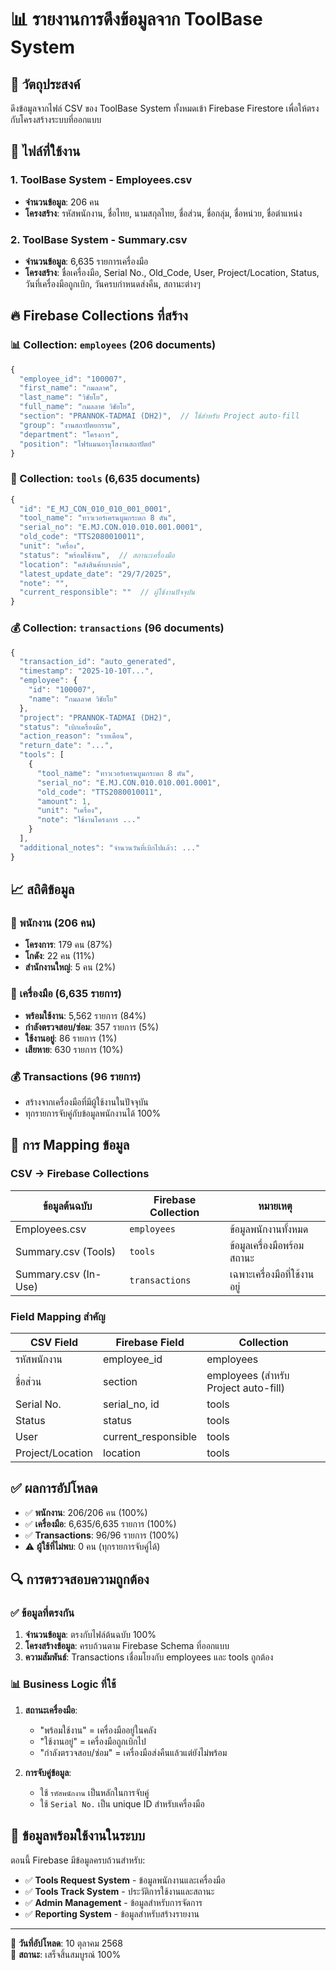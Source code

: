 # 📊 รายงานการดึงข้อมูลจาก ToolBase System

## 🎯 วัตถุประสงค์
ดึงข้อมูลจากไฟล์ CSV ของ ToolBase System ทั้งหมดเข้า Firebase Firestore เพื่อให้ตรงกับโครงสร้างระบบที่ออกแบบ

## 📁 ไฟล์ที่ใช้งาน

### 1. **ToolBase System - Employees.csv**
- **จำนวนข้อมูล**: 206 คน
- **โครงสร้าง**: รหัสพนักงาน, ชื่อไทย, นามสกุลไทย, ชื่อส่วน, ชื่อกลุ่ม, ชื่อหน่วย, ชื่อตำแหน่ง

### 2. **ToolBase System - Summary.csv** 
- **จำนวนข้อมูล**: 6,635 รายการเครื่องมือ
- **โครงสร้าง**: ชื่อเครื่องมือ, Serial No., Old_Code, User, Project/Location, Status, วันที่เครื่องมือถูกเบิก, วันครบกำหนดส่งคืน, สถานะต่างๆ

## 🔥 Firebase Collections ที่สร้าง

### 📊 Collection: `employees` (206 documents)
```javascript
{
  "employee_id": "100007",
  "first_name": "กมลลาศ",
  "last_name": "วิชัยโย", 
  "full_name": "กมลลาศ วิชัยโย",
  "section": "PRANNOK-TADMAI (DH2)",  // ใช้สำหรับ Project auto-fill
  "group": "งานสถาปัตยกรรม",
  "department": "โครงการ",
  "position": "โฟร์แมนอาวุโสงานสถาปัตย์"
}
```

### 🔧 Collection: `tools` (6,635 documents)
```javascript
{
  "id": "E_MJ_CON_010_010_001_0001",
  "tool_name": "ทาวเวอร์เครนบูมกระดก 8 ตัน",
  "serial_no": "E.MJ.CON.010.010.001.0001",
  "old_code": "TTS2080010011",
  "unit": "เครื่อง",
  "status": "พร้อมใช้งาน",  // สถานะเครื่องมือ
  "location": "คลังสินค้าบางบ่อ",
  "latest_update_date": "29/7/2025",
  "note": "",
  "current_responsible": ""  // ผู้ใช้งานปัจจุบัน
}
```

### 💰 Collection: `transactions` (96 documents)
```javascript
{
  "transaction_id": "auto_generated",
  "timestamp": "2025-10-10T...",
  "employee": {
    "id": "100007",
    "name": "กมลลาศ วิชัยโย"
  },
  "project": "PRANNOK-TADMAI (DH2)",
  "status": "เบิกเครื่องมือ",
  "action_reason": "รายเดือน", 
  "return_date": "...",
  "tools": [
    {
      "tool_name": "ทาวเวอร์เครนบูมกระดก 8 ตัน",
      "serial_no": "E.MJ.CON.010.010.001.0001",
      "old_code": "TTS2080010011",
      "amount": 1,
      "unit": "เครื่อง",
      "note": "ใช้งานโครงการ ..."
    }
  ],
  "additional_notes": "จำนวนวันที่เบิกไปแล้ว: ..."
}
```

## 📈 สถิติข้อมูล

### 👥 พนักงาน (206 คน)
- **โครงการ**: 179 คน (87%)
- **โกดัง**: 22 คน (11%)
- **สำนักงานใหญ่**: 5 คน (2%)

### 🔧 เครื่องมือ (6,635 รายการ)
- **พร้อมใช้งาน**: 5,562 รายการ (84%)
- **กำลังตรวจสอบ/ซ่อม**: 357 รายการ (5%)
- **ใช้งานอยู่**: 86 รายการ (1%)
- **เสียหาย**: 630 รายการ (10%)

### 💰 Transactions (96 รายการ)
- สร้างจากเครื่องมือที่มีผู้ใช้งานในปัจจุบัน
- ทุกรายการจับคู่กับข้อมูลพนักงานได้ 100%

## 🔄 การ Mapping ข้อมูล

### CSV → Firebase Collections

| **ข้อมูลต้นฉบับ** | **Firebase Collection** | **หมายเหตุ** |
|---|---|---|
| Employees.csv | `employees` | ข้อมูลพนักงานทั้งหมด |
| Summary.csv (Tools) | `tools` | ข้อมูลเครื่องมือพร้อมสถานะ |
| Summary.csv (In-Use) | `transactions` | เฉพาะเครื่องมือที่ใช้งานอยู่ |

### Field Mapping สำคัญ

| **CSV Field** | **Firebase Field** | **Collection** |
|---|---|---|
| รหัสพนักงาน | employee_id | employees |
| ชื่อส่วน | section | employees (สำหรับ Project auto-fill) |
| Serial No. | serial_no, id | tools |
| Status | status | tools |
| User | current_responsible | tools |
| Project/Location | location | tools |

## ✅ ผลการอัปโหลด

- ✅ **พนักงาน**: 206/206 คน (100%)
- ✅ **เครื่องมือ**: 6,635/6,635 รายการ (100%)  
- ✅ **Transactions**: 96/96 รายการ (100%)
- ⚠️ **ผู้ใช้ที่ไม่พบ**: 0 คน (ทุกรายการจับคู่ได้)

## 🔍 การตรวจสอบความถูกต้อง

### ✅ ข้อมูลที่ตรงกัน
1. **จำนวนข้อมูล**: ตรงกับไฟล์ต้นฉบับ 100%
2. **โครงสร้างข้อมูล**: ครบถ้วนตาม Firebase Schema ที่ออกแบบ
3. **ความสัมพันธ์**: Transactions เชื่อมโยงกับ employees และ tools ถูกต้อง

### 📊 Business Logic ที่ใช้
1. **สถานะเครื่องมือ**: 
   - "พร้อมใช้งาน" = เครื่องมืออยู่ในคลัง
   - "ใช้งานอยู่" = เครื่องมือถูกเบิกไป
   - "กำลังตรวจสอบ/ซ่อม" = เครื่องมือส่งคืนแล้วแต่ยังไม่พร้อม

2. **การจับคู่ข้อมูล**:
   - ใช้ `รหัสพนักงาน` เป็นหลักในการจับคู่
   - ใช้ `Serial No.` เป็น unique ID สำหรับเครื่องมือ

## 🎯 ข้อมูลพร้อมใช้งานในระบบ

ตอนนี้ Firebase มีข้อมูลครบถ้วนสำหรับ:
- ✅ **Tools Request System** - ข้อมูลพนักงานและเครื่องมือ
- ✅ **Tools Track System** - ประวัติการใช้งานและสถานะ  
- ✅ **Admin Management** - ข้อมูลสำหรับการจัดการ
- ✅ **Reporting System** - ข้อมูลสำหรับสร้างรายงาน

---
📅 **วันที่อัปโหลด**: 10 ตุลาคม 2568  
🚀 **สถานะ**: เสร็จสิ้นสมบูรณ์ 100%